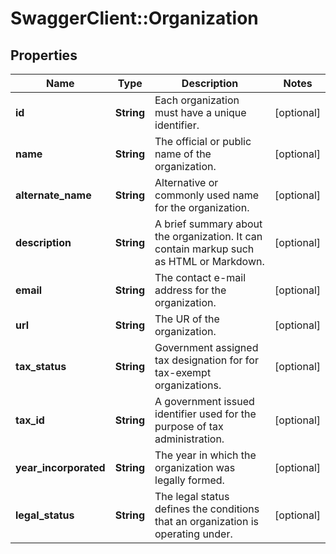# SwaggerClient::Organization

## Properties
Name | Type | Description | Notes
------------ | ------------- | ------------- | -------------
**id** | **String** | Each organization must have a unique identifier. | [optional] 
**name** | **String** | The official or public name of the organization. | [optional] 
**alternate_name** | **String** | Alternative or commonly used name for the organization. | [optional] 
**description** | **String** | A brief summary about the organization. It can contain markup such as HTML or Markdown. | [optional] 
**email** | **String** | The contact e-mail address for the organization. | [optional] 
**url** | **String** | The UR of the organization. | [optional] 
**tax_status** | **String** | Government assigned tax designation for for tax-exempt organizations. | [optional] 
**tax_id** | **String** | A government issued identifier used for the purpose of tax administration. | [optional] 
**year_incorporated** | **String** | The year in which the organization was legally formed. | [optional] 
**legal_status** | **String** | The legal status defines the conditions that an organization is operating under. | [optional] 


